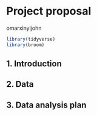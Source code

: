 Project proposal
================
omarxinyijohn

``` r
library(tidyverse)
library(broom)
```

## 1. Introduction

## 2. Data

## 3. Data analysis plan
